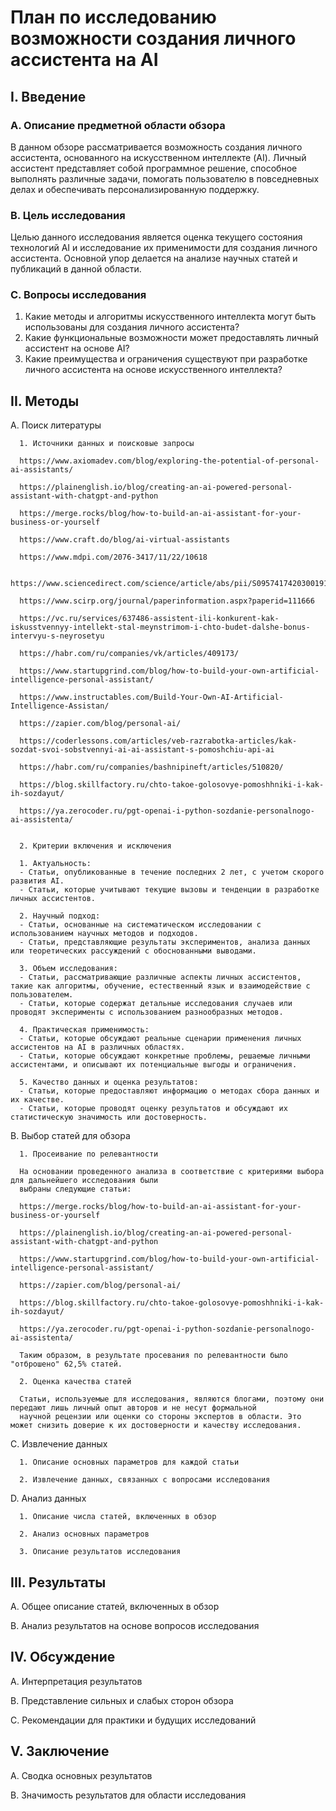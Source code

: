 # План по исследованию возможности создания личного ассистента на AI

## I. Введение

### A. Описание предметной области обзора
В данном обзоре рассматривается возможность создания личного ассистента, основанного на искусственном интеллекте (AI). Личный ассистент представляет собой программное решение, способное выполнять различные задачи, помогать пользователю в повседневных делах и обеспечивать персонализированную поддержку.
   
###   B. Цель исследования
Целью данного исследования является оценка текущего состояния технологий AI и исследование их применимости для создания личного ассистента. Основной упор делается на анализе научных статей и публикаций в данной области.

###   C. Вопросы исследования
1. Какие методы и алгоритмы искусственного интеллекта могут быть использованы для создания личного ассистента?
2. Какие функциональные возможности может предоставлять личный ассистент на основе AI?
3. Какие преимущества и ограничения существуют при разработке личного ассистента на основе искусственного интеллекта?
   

## II. Методы

   A. Поиск литературы 
   
      1. Источники данных и поисковые запросы
      
      https://www.axiomadev.com/blog/exploring-the-potential-of-personal-ai-assistants/
      
      https://plainenglish.io/blog/creating-an-ai-powered-personal-assistant-with-chatgpt-and-python
      
      https://merge.rocks/blog/how-to-build-an-ai-assistant-for-your-business-or-yourself
      
      https://www.craft.do/blog/ai-virtual-assistants
      
      https://www.mdpi.com/2076-3417/11/22/10618
      
      https://www.sciencedirect.com/science/article/abs/pii/S0957417420300191
      
      https://www.scirp.org/journal/paperinformation.aspx?paperid=111666
      
      https://vc.ru/services/637486-assistent-ili-konkurent-kak-iskusstvennyy-intellekt-stal-meynstrimom-i-chto-budet-dalshe-bonus-intervyu-s-neyrosetyu
      
      https://habr.com/ru/companies/vk/articles/409173/
      
      https://www.startupgrind.com/blog/how-to-build-your-own-artificial-intelligence-personal-assistant/
      
      https://www.instructables.com/Build-Your-Own-AI-Artificial-Intelligence-Assistan/
      
      https://zapier.com/blog/personal-ai/
      
      https://coderlessons.com/articles/veb-razrabotka-articles/kak-sozdat-svoi-sobstvennyi-ai-ai-assistant-s-pomoshchiu-api-ai
      
      https://habr.com/ru/companies/bashnipineft/articles/510820/
      
      https://blog.skillfactory.ru/chto-takoe-golosovye-pomoshhniki-i-kak-ih-sozdayut/
      
      https://ya.zerocoder.ru/pgt-openai-i-python-sozdanie-personalnogo-ai-assistenta/     
      
      
      2. Критерии включения и исключения 
      
      1. Актуальность:
      - Статьи, опубликованные в течение последних 2 лет, с учетом скорого развития AI.
      - Статьи, которые учитывают текущие вызовы и тенденции в разработке личных ассистентов.
      
      2. Научный подход:
      - Статьи, основанные на систематическом исследовании с использованием научных методов и подходов.
      - Статьи, представляющие результаты экспериментов, анализа данных или теоретических рассуждений с обоснованными выводами.
      
      3. Объем исследования:
      - Статьи, рассматривающие различные аспекты личных ассистентов, такие как алгоритмы, обучение, естественный язык и взаимодействие с пользователем.
      - Статьи, которые содержат детальные исследования случаев или проводят эксперименты с использованием разнообразных методов.
      
      4. Практическая применимость:
      - Статьи, которые обсуждают реальные сценарии применения личных ассистентов на AI в различных областях.
      - Статьи, которые обсуждают конкретные проблемы, решаемые личными ассистентами, и описывают их потенциальные выгоды и ограничения.
      
      5. Качество данных и оценка результатов:
      - Статьи, которые предоставляют информацию о методах сбора данных и их качестве.
      - Статьи, которые проводят оценку результатов и обсуждают их статистическую значимость или достоверность.
      
   B. Выбор статей для обзора 
   
      1. Просеивание по релевантности
      
      На основании проведенного анализа в соответствие с критериями выбора для дальнейшего исследования были 
      выбраны следующие статьи:
     
      https://merge.rocks/blog/how-to-build-an-ai-assistant-for-your-business-or-yourself
      
      https://plainenglish.io/blog/creating-an-ai-powered-personal-assistant-with-chatgpt-and-python
      
      https://www.startupgrind.com/blog/how-to-build-your-own-artificial-intelligence-personal-assistant/
      
      https://zapier.com/blog/personal-ai/
      
      https://blog.skillfactory.ru/chto-takoe-golosovye-pomoshhniki-i-kak-ih-sozdayut/
      
      https://ya.zerocoder.ru/pgt-openai-i-python-sozdanie-personalnogo-ai-assistenta/
      
      Таким образом, в результате просевания по релевантности было "отброшено" 62,5% статей.
      
      2. Оценка качества статей 
      
      Статьи, используемые для исследования, являются блогами, поэтому они передают лишь личный опыт авторов и не несут формальной 
      научной рецензии или оценки со стороны экспертов в области. Это может снизить доверие к их достоверности и качеству исследования. 
      
   C. Извлечение данных 
   
      1. Описание основных параметров для каждой статьи 
      
      2. Извлечение данных, связанных с вопросами исследования
      
   D. Анализ данных 
   
      1. Описание числа статей, включенных в обзор 
      
      2. Анализ основных параметров 
      
      3. Описание результатов исследования
      

## III. Результаты

   A. Общее описание статей, включенных в обзор 
   
   B. Анализ результатов на основе вопросов исследования 

## IV. Обсуждение

   A. Интерпретация результатов 
   
   B. Представление сильных и слабых сторон обзора 
   
   C. Рекомендации для практики и будущих исследований 
   

## V. Заключение

  A. Сводка основных результатов
  
  B. Значимость результатов для области исследования
